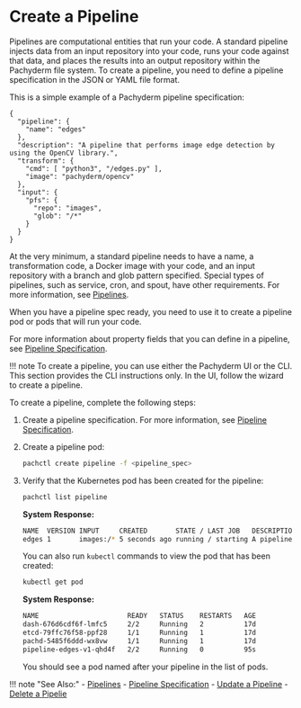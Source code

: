 # Create a Pipeline

Pipelines are computational entities that run your code. A standard
pipeline injects data from an input repository into your code, runs
your code against that data, and places the results into an output
repository within the Pachyderm file system. To create a pipeline,
you need to define a pipeline specification in the JSON or YAML file
format.

This is a simple example of a Pachyderm pipeline specification:

```# edges.json
{
  "pipeline": {
    "name": "edges"
  },
  "description": "A pipeline that performs image edge detection by using the OpenCV library.",
  "transform": {
    "cmd": [ "python3", "/edges.py" ],
    "image": "pachyderm/opencv"
  },
  "input": {
    "pfs": {
      "repo": "images",
      "glob": "/*"
    }
  }
}
```

At the very minimum, a standard pipeline needs to have a name, a
transformation code, a Docker image with your code, and an input
repository with a branch and glob pattern specified. Special types
of pipelines, such as service, cron, and spout,
have other requirements.
For more information, see [Pipelines](../concepts/pipeline-concepts/pipeline/).

When you have a pipeline spec ready, you need to use it to create a pipeline
pod or pods that will run your code.

For more information about property fields that you can define in a pipeline,
see [Pipeline Specification](../reference/pipeline_spec/).

!!! note
    To create a pipeline, you can use either the Pachyderm UI or the CLI.
    This section provides the CLI instructions only. In the UI, follow the
    wizard to create a pipeline.

To create a pipeline, complete the following steps:

1. Create a pipeline specification. For more information, see
[Pipeline Specification](../reference/pipeline_spec/).

1. Create a pipeline pod:

   ```bash
   pachctl create pipeline -f <pipeline_spec>
   ```

1. Verify that the Kubernetes pod has been created for the pipeline:

   ```bash
   pachctl list pipeline
   ```

   **System Response:**

   ```bash
   NAME  VERSION INPUT     CREATED       STATE / LAST JOB   DESCRIPTION
   edges 1       images:/* 5 seconds ago running / starting A pipeline that performs image edge detection by using the OpenCV library.
   ```

   You can also run `kubectl` commands to view the pod that has been created:

   ```bash
   kubectl get pod
   ```

   **System Response:**

   ```bash hl_lines="5"
   NAME                      READY   STATUS    RESTARTS   AGE
   dash-676d6cdf6f-lmfc5     2/2     Running   2          17d
   etcd-79ffc76f58-ppf28     1/1     Running   1          17d
   pachd-5485f6ddd-wx8vw     1/1     Running   1          17d
   pipeline-edges-v1-qhd4f   2/2     Running   0          95s
   ```

   You should see a pod named after your pipeline in the list of pods.

!!! note "See Also:"
    - [Pipelines](../concepts/pipeline-concepts/pipeline/)
    - [Pipeline Specification](../reference/pipeline_spec/)
    - [Update a Pipeline](./updating_pipelines/)
    - [Delete a Pipelie](./delete-pipeline)
